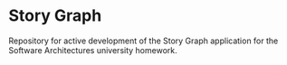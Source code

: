 # Story Graph
Repository for active development of the Story Graph application for the Software Architectures university homework.